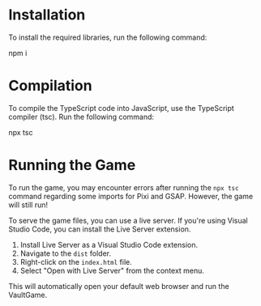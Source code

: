 # Installation

To install the required libraries, run the following command:

npm i

# Compilation

To compile the TypeScript code into JavaScript, use the TypeScript compiler (tsc). Run the following command:

npx tsc


# Running the Game

To run the game, you may encounter errors after running the `npx tsc` command regarding some imports for Pixi and GSAP. However, the game will still run!

To serve the game files, you can use a live server. If you're using Visual Studio Code, you can install the Live Server extension.

1. Install Live Server as a Visual Studio Code extension.
2. Navigate to the `dist` folder.
3. Right-click on the `index.html` file.
4. Select "Open with Live Server" from the context menu.

This will automatically open your default web browser and run the VaultGame.
